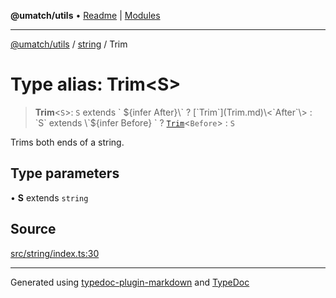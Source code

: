 **@umatch/utils** • [Readme](../../index.md) \| [Modules](../../modules.md)

***

[@umatch/utils](../../modules.md) / [string](../index.md) / Trim

# Type alias: Trim\<S\>

> **Trim**\<`S`\>: `S` extends \` ${infer After}\` ? [`Trim`](Trim.md)\<`After`\> : `S` extends \`${infer Before} \` ? [`Trim`](Trim.md)\<`Before`\> : `S`

Trims both ends of a string.

## Type parameters

• **S** extends `string`

## Source

[src/string/index.ts:30](https://github.com/umatch-oficial/utils/blob/0b3210d/src/string/index.ts#L30)

***

Generated using [typedoc-plugin-markdown](https://www.npmjs.com/package/typedoc-plugin-markdown) and [TypeDoc](https://typedoc.org/)
